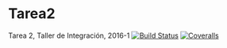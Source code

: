 # Tarea2
Tarea 2, Taller de Integración, 2016-1
[![Build Status](https://travis-ci.org/criscastillo/Tarea2.svg?branch=master)](https://travis-ci.org/criscastillo/Tarea2)
[![Coveralls](https://img.shields.io/coveralls/jekyll/jekyll.svg?maxAge=2592000)](https://travis-ci.org/criscastillo/Tarea2)
